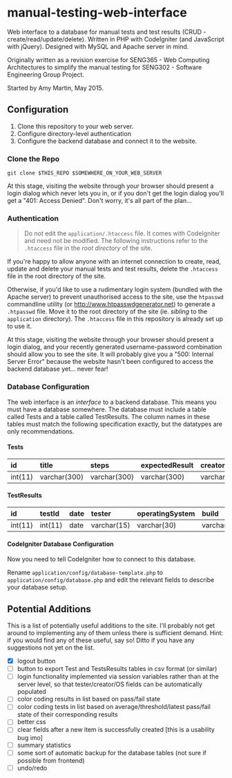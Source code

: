 # manual-testing-web-interface
Web interface to a database for manual tests and test results (CRUD - create/read/update/delete). Written in PHP with CodeIgniter (and JavaScript with jQuery). Designed with MySQL and Apache server in mind.

Originally written as a revision exercise for SENG365 - Web Computing Architectures to simplify the manual testing for SENG302 - Software Engineering Group Project.

Started by Amy Martin, May 2015.

## Configuration
1. Clone this repository to your web server.
1. Configure directory-level authentication 
1. Configure the backend database and connect it to the website.

### Clone the Repo
`git clone $THIS_REPO $SOMEWHERE_ON_YOUR_WEB_SERVER`

At this stage, visiting the website through your browser should present a login dialog which never lets you in, or if you don't get the login dialog you'll get a "401: Access Denied". Don't worry, it's all part of the plan...

### Authentication

> Do *not* edit the `application/.htaccess` file. It comes with CodeIgniter and need not be modified. The following instructions refer to the `.htaccess` file in the *root directory* of the site.

If you're happy to allow anyone with an internet connection to create, read, update and delete your manual tests and test results, delete the `.htaccess` file in the root directory of the site.

Otherwise, if you'd like to use a rudimentary login system (bundled with the Apache server) to prevent unauthorised access to the site, use the `htpasswd` commandline utility (or http://www.htpasswdgenerator.net) to generate a `.htpasswd` file. Move it to the root directory of the site (ie. *sibling* to the `application` directory). The `.htaccess` file in this repository is already set up to use it.

At this stage, visiting the website through your browser should present a login dialog, and your recently generated username-password combination should allow you to see the site. It will probably give you a "500: Internal Server Error" because the website hasn't been configured to access the backend database yet... never fear!

### Database Configuration
The web interface is an *interface* to a backend database. This means you must have a database somewhere. The database must include a table called Tests and a table called TestResults. The column names in these tables must match the following specification exactly, but the datatypes are only recommendations.

#### Tests
id      | title        | steps        | expectedResult | creator     | creationDate
:-------|:-------------|:-------------|:---------------|:------------|:------------
int(11) | varchar(300) | varchar(300) | varchar(300)   | varchar(15) | date

#### TestResults
id      | testId  | date | tester      | operatingSystem | build        | result              | comment
:-------|:--------|:-----|:------------|:----------------|:-------------|:--------------------|:------------
int(11) | int(11) | date | varchar(15) | varchar(30)     | varchar(30)  | enum('pass','fail') | varchar(200)

#### CodeIgniter Database Configuration
Now you need to tell CodeIgniter how to connect to this database.

Rename `application/config/database-template.php` to `application/config/database.php` and edit the relevant fields to describe your database setup. 

## Potential Additions
This is a list of potentially useful additions to the site. I'll probably not get around to implementing any of them unless there is sufficient demand. Hint: if you would find any of these useful, say so! Ditto if you have any suggestions not yet on the list.
* [x] logout button
* [ ] button to export Test and TestsResults tables in csv format (or similar)
* [ ] login functionality implemented via session variables rather than at the server level, so that tester/creator/OS fields can be automatically populated
* [ ] color coding results in list based on pass/fail state
* [ ] color coding tests in list based on average/threshold/latest pass/fail state of their corresponding results
* [ ] better css
* [ ] clear fields after a new item is successfully created [this is a usability bug imo]
* [ ] summary statistics
* [ ] some sort of automatic backup for the database tables (not sure if possible from frontend)
* [ ] undo/redo
